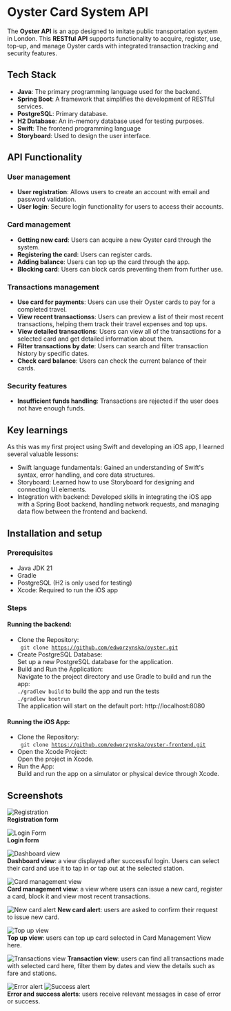 # Oyster Card System API

The __Oyster API__ is an app designed to imitate public transportation system in London. This __RESTful API__ supports functionality to acquire, register, use, top-up, and manage Oyster cards with integrated transaction tracking and security features.

## Tech Stack

- **Java**: The primary programming language used for the backend.
- **Spring Boot**: A framework that simplifies the development of RESTful services.
- **PostgreSQL**: Primary database.
- **H2 Database**: An in-memory database used for testing purposes.
- **Swift**: The frontend programming language
- **Storyboard**: Used to design the user interface.

## API Functionality  

### User management
- **User registration**: Allows users to create an account with email and password validation.
- **User login**: Secure login functionality for users to access their accounts.

### Card management
- **Getting new card**: Users can acquire a new Oyster card through the system.
- **Registering the card**: Users can register cards.
- **Adding balance**: Users can top up the card through the app.
- **Blocking card**: Users can block cards preventing them from further use.
  
### Transactions management
- **Use card for payments**: Users can use their Oyster cards to pay for a completed travel.
- **View recent transactionss**: Users can preview a list of their most recent transactions, helping them track their travel expenses and top ups.
- **View detailed transactions**: Users can view all of the transactions for a selected card and get detailed information about them.
- **Filter transactions by date**: Users can search and filter transaction history by specific dates.
- **Check card balance**: Users can check the current balance of their cards.

### Security features
- **Insufficient funds handling**: Transactions are rejected if the user does not have enough funds.

## Key learnings

As this was my first project using Swift and developing an iOS app, I learned several valuable lessons:

- Swift language fundamentals: Gained an understanding of Swift's syntax, error handling, and core data structures.
- Storyboard: Learned how to use Storyboard for designing and connecting UI elements.
- Integration with backend: Developed skills in integrating the iOS app with a Spring Boot backend, handling network requests, and managing data flow between the frontend and backend.

## Installation and setup
### Prerequisites
- Java JDK 21
- Gradle
- PostgreSQL (H2 is only used for testing)
- Xcode: Required to run the iOS app
  
### Steps
#### Running the backend:
- Clone the Repository:   
  <code> git clone https://github.com/edworzynska/oyster.git</code>
- Create PostgreSQL Database:   
  Set up a new PostgreSQL database for the application.
- Build and Run the Application:   
  Navigate to the project directory and use Gradle to build and run the app:   
  <code>./gradlew build</code> to build the app and run the tests      
  <code>./gradlew bootrun </code>    
  The application will start on the default port: http://localhost:8080
#### Running the iOS App:
- Clone the Repository:   
  <code> git clone https://github.com/edworzynska/oyster-frontend.git</code>
- Open the Xcode Project:   
  Open the project in Xcode.
- Run the App:   
  Build and run the app on a simulator or physical device through Xcode.


## Screenshots   

![Registration](./screenshots/registration.png)   
**Registration form**
 
![Login Form](./screenshots/login.png)   
**Login form**

![Dashboard view](./screenshots/dashboard.png)   
**Dashboard view**: a view displayed after successful login. Users can select their card and use it to tap in or tap out at the selected station.

![Card management view](./screenshots/card_management_view.png)   
**Card management view**: a view where users can issue a new card, register a card, block it and view most recent transactions.   

![New card alert](./screenshots/new_card_alert.png)
**New card alert**: users are asked to confirm their request to issue new card.  

![Top up view](./screenshots/top_up_view.png)   
**Top up view**: users can top up card selected in Card Management View here.

![Transactions view](./screenshots/transaction_view.png)
**Transaction view**: users can find all transactions made with selected card here, filter them by dates and view the details such as fare and stations.  

![Error alert](./screenshots/alert.png)
![Success alert](./screenshots/success_alert.png)   
**Error and success alerts**: users receive relevant messages in case of error or success.

